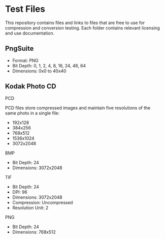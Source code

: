 # Test Files

This repository contains files and links to files that are free to use for compression and conversion testing. Each folder contains relevant licensing and use documentation. 

## PngSuite

* Format: PNG
* Bit Depth: 0, 1, 2, 4, 8, 16, 24, 48, 64
* Dimensions: 0x0 to 40x40

## Kodak Photo CD 

PCD

PCD files store compressed images and maintain five resolutions of the same photo in a single file:

* 192x128
* 384x256
* 768x512
* 1536x1024
* 3072x2048

BMP

* Bit Depth: 24
* Dimensions: 3072x2048

TIF

* Bit Depth: 24
* DPI: 96
* Dimensions: 3072x2048
* Compression: Uncompressed
* Resolution Unit: 2

PNG

* Bit Depth: 24
* Dimensions: 768x512
